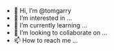- 👋 Hi, I’m @tomgarry
- 👀 I’m interested in ...
- 🌱 I’m currently learning ...
- 💞️ I’m looking to collaborate on ...
- 📫 How to reach me ...

<!---
tomgarry/tomgarry is a ✨ special ✨ repository because its `README.md` (this file) appears on your GitHub profile.
You can click the Preview link to take a look at your changes.
--->
